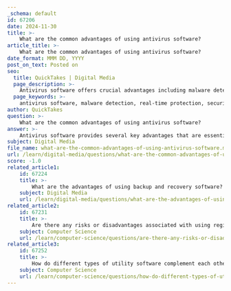 ```yaml
---
_schema: default
id: 67206
date: 2024-11-30
title: >-
    What are the common advantages of using antivirus software?
article_title: >-
    What are the common advantages of using antivirus software?
date_format: MMM DD, YYYY
post_on_text: Posted on
seo:
  title: QuickTakes | Digital Media
  page_description: >-
    Antivirus software offers crucial advantages including malware detection, real-time protection, phishing protection, vulnerability scans, and easy maintenance, essential for safeguarding digital security.
  page_keywords: >-
    antivirus software, malware detection, real-time protection, security, phishing protection, web protection, system performance, user-friendly, vulnerability scans, comprehensive security
author: QuickTakes
question: >-
    What are the common advantages of using antivirus software?
answer: >-
    Antivirus software provides several key advantages that are essential for maintaining digital security. Here are some of the common benefits:\n\n1. **Malware Detection and Removal**: Antivirus software is primarily designed to detect and remove malware, including viruses, worms, trojans, and ransomware. This capability is crucial for protecting systems from various cyber threats.\n\n2. **Real-Time Protection**: Many antivirus programs offer real-time protection, continuously scanning files and applications as they are accessed. This proactive approach helps to block malicious files and websites before they can cause harm.\n\n3. **Protection Against External Devices**: Antivirus software can scan removable devices, such as USB drives, for viruses. This is important as these devices can often carry malware that can infect a computer when connected.\n\n4. **Automated Vulnerability Scans**: Antivirus solutions often include automated scans that check for vulnerabilities in the system, helping to identify and mitigate potential security risks.\n\n5. **Web Protection Features**: Modern antivirus software includes features that protect users while browsing the internet. This includes blocking access to known malicious websites and scanning downloads and email attachments for potential threats.\n\n6. **Phishing Protection**: Antivirus software can help prevent phishing attacks by identifying and blocking fraudulent websites designed to steal personal information.\n\n7. **System Performance Optimization**: Some antivirus programs can flag applications that consume excessive system resources, helping users manage their system's performance more effectively.\n\n8. **User-Friendly Installation and Maintenance**: Most antivirus software is designed to be easy to install and use, making it accessible for users with varying levels of technical expertise.\n\n9. **Comprehensive Security Packages**: Many antivirus solutions come as part of a broader security suite that includes additional features such as firewall protection, password management, and data encryption.\n\nIn summary, antivirus software plays a critical role in safeguarding digital security by providing essential protection against a wide range of cyber threats, ensuring that both individuals and organizations can operate safely in an increasingly complex digital landscape.
subject: Digital Media
file_name: what-are-the-common-advantages-of-using-antivirus-software.md
url: /learn/digital-media/questions/what-are-the-common-advantages-of-using-antivirus-software
score: -1.0
related_article1:
    id: 67224
    title: >-
        What are the advantages of using backup and recovery software?
    subject: Digital Media
    url: /learn/digital-media/questions/what-are-the-advantages-of-using-backup-and-recovery-software
related_article2:
    id: 67231
    title: >-
        Are there any risks or disadvantages associated with using registry cleaners?
    subject: Computer Science
    url: /learn/computer-science/questions/are-there-any-risks-or-disadvantages-associated-with-using-registry-cleaners
related_article3:
    id: 67252
    title: >-
        How do different types of utility software complement each other?
    subject: Computer Science
    url: /learn/computer-science/questions/how-do-different-types-of-utility-software-complement-each-other
---
```


&nbsp;